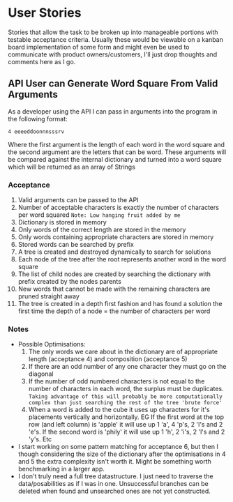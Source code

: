 # User Stories
Stories that allow the task to be broken up into manageable portions with testable acceptance criteria. Usually these would be viewable on a kanban board implementation of some form and might even be used to communicate with product owners/customers, I'll just drop thoughts and comments here as I go.

## API User can Generate Word Square From Valid Arguments
As a developer using the API I can pass in arguments into the program in the following format:
```
4 eeeeddoonnnsssrv
```
Where the first argument is the length of each word in the word square and the second argument are the letters that can be word. These arguments will be compared against the internal dictionary and turned into a word square which will be returned as an array of Strings
### Acceptance
1. Valid arguments can be passed to the API
2. Number of acceptable characters is exactly the number of characters per word squared
  `Note: Low hanging fruit added by me`
3. Dictionary is stored in memory
4. Only words of the correct length are stored in the memory
5. Only words containing appropriate characters are stored in memory
6. Stored words can be searched by prefix
7. A tree is created and destroyed dynamically to search for solutions
8. Each node of the tree after the root represents another word in the word square
9. The list of child nodes are created by searching the dictionary with prefix created by the nodes parents
10. New words that cannot be made with the remaining characters are pruned straight away
11. The tree is created in a depth first fashion and has found a solution the first time the depth of a node = the number of characters per word

### Notes
 - Possible Optimisations:
   1. The only words we care about in the dictionary are of appropriate length (acceptance 4) and composition (acceptance 5)
   2. If there are an odd number of any one character they must go on the diagonal
   3. If the number of odd numbered characters is not equal to the number of characters in each word, the surplus must be duplicates. `Taking advantage of this will probably be more computationally complex than just searching the rest of the tree 'brute force'`
   4. When a word is added to the cube it uses up characters for it's placements vertically and horizontally. EG If the first word at the top row (and left column) is 'apple' it will use up 1 'a', 4 'p's, 2 'l's and 2 'e's. If the second word is 'phily' it will use up 1 'h', 2 'i's, 2 'l's and 2 'y's. Etc
 - I start working on some pattern matching for acceptance 6, but then I though considering the size of the dictionary after the optimisations in 4 and 5 the extra complexity isn't worth it. Might be something worth benchmarking in a larger app.
 - I don't truly need a full tree datastructure. I just need to traverse the data/posabilities as if I was in one. Unsuccessful branches can be deleted when found and unsearched ones are not yet constructed.